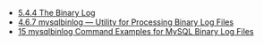 
- [5.4.4 The Binary Log](https://dev.mysql.com/doc/refman/5.7/en/binary-log.html)
- [4.6.7 mysqlbinlog — Utility for Processing Binary Log Files](https://dev.mysql.com/doc/refman/5.7/en/mysqlbinlog.html)
- [15 mysqlbinlog Command Examples for MySQL Binary Log Files](https://www.thegeekstuff.com/2017/08/mysqlbinlog-examples/)







